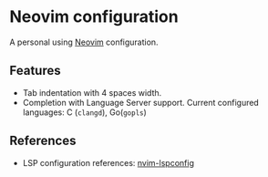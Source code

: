 # Neovim configuration

A personal using [Neovim](https://neovim.io/) configuration.


## Features

* Tab indentation with 4 spaces width.
* Completion with Language Server support. Current configured languages: C (`clangd`), Go(`gopls`)

## References

* LSP configuration references: [nvim-lspconfig](https://github.com/neovim/nvim-lspconfig)
